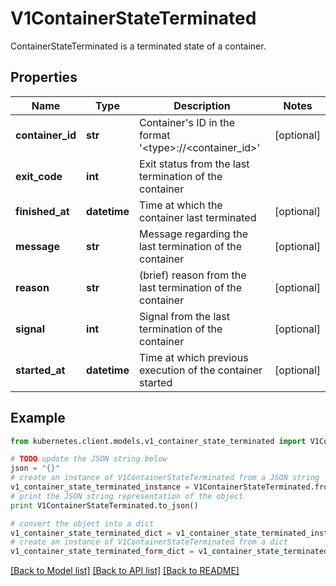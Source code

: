 # V1ContainerStateTerminated

ContainerStateTerminated is a terminated state of a container.

## Properties
Name | Type | Description | Notes
------------ | ------------- | ------------- | -------------
**container_id** | **str** | Container&#39;s ID in the format &#39;&lt;type&gt;://&lt;container_id&gt;&#39; | [optional] 
**exit_code** | **int** | Exit status from the last termination of the container | 
**finished_at** | **datetime** | Time at which the container last terminated | [optional] 
**message** | **str** | Message regarding the last termination of the container | [optional] 
**reason** | **str** | (brief) reason from the last termination of the container | [optional] 
**signal** | **int** | Signal from the last termination of the container | [optional] 
**started_at** | **datetime** | Time at which previous execution of the container started | [optional] 

## Example

```python
from kubernetes.client.models.v1_container_state_terminated import V1ContainerStateTerminated

# TODO update the JSON string below
json = "{}"
# create an instance of V1ContainerStateTerminated from a JSON string
v1_container_state_terminated_instance = V1ContainerStateTerminated.from_json(json)
# print the JSON string representation of the object
print V1ContainerStateTerminated.to_json()

# convert the object into a dict
v1_container_state_terminated_dict = v1_container_state_terminated_instance.to_dict()
# create an instance of V1ContainerStateTerminated from a dict
v1_container_state_terminated_form_dict = v1_container_state_terminated.from_dict(v1_container_state_terminated_dict)
```
[[Back to Model list]](../README.md#documentation-for-models) [[Back to API list]](../README.md#documentation-for-api-endpoints) [[Back to README]](../README.md)


